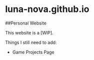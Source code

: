 # luna-nova.github.io
##Personal Website

This website is a [WIP].

Things I still need to add:

* Game Projects Page
